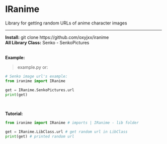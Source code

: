 # IRanime
Library for getting random URLs of anime character images
<hr>
<b>Install:</b> git clone https://github.com/oxyjxx/iranime <br>
<b>All Library Class:</b>
Senko - SenkoPictures <br>
<br>

<b>Example:</b>
> example.py or:
```python
# Senko image url's example:
from iranime import IRanime

get = IRanime.SenkoPictures.url
print(get)
```
<br>

<b>Tutorial:</b>
```python
from iranime import IRanime # imports | IRanime - lib folder

get = IRanime.LibClass.url # get random url in LibClass
print(get) # printed random url

```
